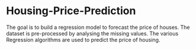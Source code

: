 # Housing-Price-Prediction


The goal is to build a regression model to forecast the price of houses. 
The dataset is pre-processed by analysing the missing values. 
The various Regression algorithms are used to predict the price of housing.
